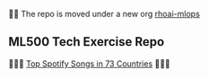 🚨🚨 The repo is moved under a new org [rhoai-mlops](https://github.com/rhoai-mlops/mlops-instructions)
## ML500 Tech Exercise Repo

🎸🥁🎶 [Top Spotify Songs in 73 Countries](https://www.kaggle.com/datasets/asaniczka/top-spotify-songs-in-73-countries-daily-updated/code) 🎸🥁🎶
